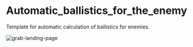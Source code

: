 # Automatic_ballistics_for_the_enemy
Template for automatic calculation of ballistics for enemies.


![grab-landing-page](https://github.com/Alex21Sav/Automatic_ballistics_for_the_enemy/blob/main/ScreenGif.gif)
